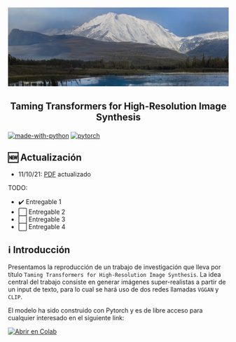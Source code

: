 <p align="center">
    <br>
    <img src="assets/portada.png"/>
    </a>
    <br>
</p>

<h2 align="center">
<p>Taming Transformers for High-Resolution Image Synthesis</p>
</h2>

[![made-with-python](https://img.shields.io/badge/Made%20with-Python-1f425f.svg)](https://www.python.org/)
[![pytorch](https://img.shields.io/badge/PyTorch-1.9-EE4C2C.svg?style=flat&logo=pytorch)](https://pytorch.org)

## 🆕 Actualización
- 11/10/21: [PDF](Taming_Transformers_for_High_Resolution_ImageSynthesis.pdf) actualizado

 TODO:
- ✔️ Entregable 1
- ⬜️ Entregable 2
- ⬜️ Entregable 3
- ⬜️ Entregable 4

## ℹ️ Introducción
Presentamos la reproducción de un trabajo de investigación que lleva por título `Taming Transformers for High-Resolution Image Synthesis`. La idea central del trabajo consiste en generar imágenes super-realistas a partir de un input de texto, para lo cual se hará uso de dos redes llamadas `VGGAN` y `CLIP`.

El modelo ha sido construido con Pytorch y es de libre acceso para cualquier interesado en el siguiente link:

[![Abrir en Colab](https://colab.research.google.com/assets/colab-badge.svg)](https://github.com/HiroForYou/Image-Synthesis-with-Transformers/blob/master/VQGAN+CLIP.ipynb)
